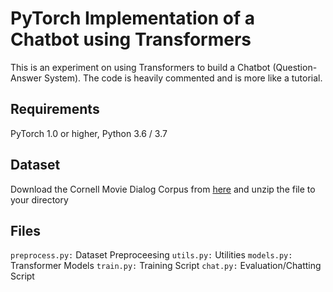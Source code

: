 # PyTorch Implementation of a Chatbot using Transformers

This is an experiment on using Transformers to build a Chatbot (Question-Answer System). The code is heavily commented and is more like a tutorial. 

## Requirements 
PyTorch 1.0 or higher, Python 3.6 / 3.7

## Dataset
Download the Cornell Movie Dialog Corpus from [here](http://www.cs.cornell.edu/~cristian/data/cornell_movie_dialogs_corpus.zip) and unzip the file to your directory

## Files
`preprocess.py:` Dataset Preproceesing
`utils.py:` Utilities 
`models.py:` Transformer Models
`train.py:` Training Script
`chat.py:` Evaluation/Chatting Script

